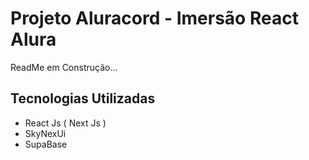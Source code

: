 # Projeto Aluracord - Imersão React Alura
ReadMe em Construção...

## Tecnologias Utilizadas 
- React Js ( Next Js )
- SkyNexUi 
- SupaBase

